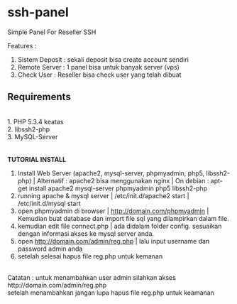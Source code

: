 # ssh-panel
Simple Panel For Reseller SSH 

Features : <br>
1. Sistem Deposit : sekali deposit bisa create account sendiri<br>
2. Remote Server : 1 panel bisa untuk banyak server (vps)<br>
3. Check User : Reseller bisa check user yang telah dibuat<br>

<h2>Requirements</h2><br>
1. PHP 5.3.4 keatas<br>
2. libssh2-php<br>
3. MySQL-Server<br>
<br>
<br>
<b>TUTORIAL INSTALL</b> <br>

1. Install Web Server (apache2, mysql-server, phpmyadmin, php5, libssh2-php) | Alternatif : apache2 bisa menggunakan nginx | On debian : apt-get install apache2 mysql-server phpmyadmin php5 libssh2-php<br>
2. running apache & mysql server | /etc/init.d/apache2 start | /etc/init.d/mysql start <br>
3. open phpmyadmin di browser | http://domain.com/phpmyadmin | Kemudian buat database dan import file sql yang dilampirkan dalam file.<br>
4. kemudian edit file connect.php | ada didalam folder config. sesuaikan dengan informasi akses ke mysql server anda. <br>
5. open http://domain.com/admin/reg.php | lalu input username dan password admin anda<br>
6. setelah selesai hapus file reg.php untuk kemanan<br>
<br>
Catatan : untuk menambahkan user admin silahkan akses http://domain.com/admin/reg.php <br>
setelah menambahkan jangan lupa hapus file reg.php untuk keamanan
